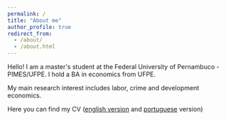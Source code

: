 ```yaml
---
permalink: /
title: "About me"
author_profile: true
redirect_from: 
  - /about/
  - /about.html
---
```


Hello! I am a master's student at the Federal University of Pernambuco - PIMES/UFPE. I hold a BA in economics from UFPE.


My main research interest includes labor, crime and development economics.

Here you can find my CV ([english version](https://drive.google.com/file/d/13d7vLtqc9S2u04zB0xqaZkdQxKoVBHCn/view) and [portuguese](https://www.google.com/url?q=https%3A%2F%2Fbuscatextual.cnpq.br%2Fbuscatextual%2Fvisualizacv.do%3Fid%3DK1172834D0%26tokenCaptchar%3D03AFcWeA6J2rLOCL5sHHdP81qBkY7zX3zNEbs1E-DQASV0uGmYcvU0bDgcBvwjym83BK1OqI1EojC68QFfrP19pml6w9EdjyUQ6dOe7tzljRSvOeS8W33ESA53ATNAvwRMkSWbqMliR9CXvy1ylOsHAFAopg8Zc3Txb9WVPBs5XwQReC1D3B4_o5-57yTWJsL5PgkiMaOylpFEwhi9ig4enm4xdhm89hfP7KyLTiF_iq70vA9jCxuMTK-0ov_nLfsnMepaY1VLRurkf3nI7yd88b0sWeW7whuVUco3wi4TV2TByZFq4CjvAclE-AdFEomdaq4PjJSOdXgDqc6jTPTjlLbnuWvGfVhv1ii-hMozICu1MWIGEkWXgDx7LbvafbrIj5OZLh4ZAhjb-NOR6__iKLq2dX2WAVzk_gZB_W9HMGqxDUlELa0tQyleiTHBFacOI9-yebAZdmbUFIr2NUrnbLTfZVYysfQ74P8zEAcbe6nTj7IjMSiHGFHiu_2royM0n893bCLMIdaftG1LLvYQQFSkqz_MIdakEZw-Q1DnmV4tECwZ_2TrjYhc77vUWZkIbZuHlJsM56lZd_P8pLJWhjJFhALdJjQJHQn_kUB17t-er2ybanL8qaD7FG_A0zAFDNbG-MTUZaN2A-RhnFD8MiudLiLYZG8uubtph---FGyDLOhSSe91CBUgbXOp8guDxkQIBn-y1_p-IHppueeqCFrE59-4kXr2bMk0w8HbEn94muh8ufpFUrfTVqB6pymCvWGlDAmpbbG469f4JYJbJmRG0C_Li-WghfIhF4VcXlOdPY3XrAz9kDLSNCnhjsdLNpb2GgZoUpjKbA9YEWx55WcKUc7UNpvD31Zr5-5b0BSDsfvK--f7tDcjUfWvqrXxWnpxYZLBYvzkcHxKWn7etgpPh8l3sW9FNbGdoyWGCYx-Atj1RwbYLkE2Y5vYEvEy637JM2afJK5RbMl9-HR-IJtFJFV6M3cQ3AeUMHZrQy2GNn_oNThYrfws5l7tu16cDWF_zS6pHaAC&sa=D) version)





